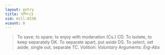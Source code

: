 ```yaml
---
layout: entry
title: འཁོལ་√3
vid: Hill:0150
vcount: 0
---
```

> To save; to spare; to enjoy with moderation (Cs\.) CD\. To isolate, to keep separately DK\. To separate apart, put aside DS\. To select, set aside, single out, separate TC\.
> Volition: _Voluntary_
> Arguments: _Erg-Abs_



